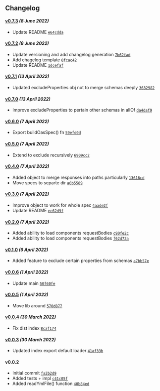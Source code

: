 ## Changelog

#### [v0.7.3](https://github.com/sepo27/oas-loader/compare/v0.7.2...v0.7.3) *(8 June 2022)*

- Update README [`e64cdda`](https://github.com/sepo27/oas-loader/commit/e64cddaabfad3df426da5ceba83a21dd996d3bf5)

#### [v0.7.2](https://github.com/sepo27/oas-loader/compare/v0.7.1...v0.7.2) *(8 June 2022)*

- Update versioning and add changelog generation [`7b62fad`](https://github.com/sepo27/oas-loader/commit/7b62fad178dd56a575eb2a12ac89deeb53174e16)
- Add chagelog template [`8fcac42`](https://github.com/sepo27/oas-loader/commit/8fcac42fe22e4c526b4e0a05f1f3d0d35a9939a1)
- Update README [`1dcefaf`](https://github.com/sepo27/oas-loader/commit/1dcefaf8ccc028b752e87702ff4e13461faec829)

#### [v0.7.1](https://github.com/sepo27/oas-loader/compare/v0.7.0...v0.7.1) *(13 April 2022)*

- Updated excludeProperties obj not to merge schemas deeply [`3632982`](https://github.com/sepo27/oas-loader/commit/36329829bbff16de129150f5df6e946d558ad6dd)

#### [v0.7.0](https://github.com/sepo27/oas-loader/compare/v0.6.0...v0.7.0) *(13 April 2022)*

- Improve excludeProperties to pertain other schemas in allOf [`da4daf9`](https://github.com/sepo27/oas-loader/commit/da4daf99a58824eda695901cf4cdd5f08f637986)

#### [v0.6.0](https://github.com/sepo27/oas-loader/compare/v0.5.0...v0.6.0) *(7 April 2022)*

- Export buildOasSpec() fn [`59efd0d`](https://github.com/sepo27/oas-loader/commit/59efd0d1b1fa183d0088f4bbffe489d22730f524)

#### [v0.5.0](https://github.com/sepo27/oas-loader/compare/v0.4.0...v0.5.0) *(7 April 2022)*

- Extend  to exclude recursively [`6909cc2`](https://github.com/sepo27/oas-loader/commit/6909cc26a5ee1069a0b7f89cdad1f29c1b09a485)

#### [v0.4.0](https://github.com/sepo27/oas-loader/compare/v0.3.0...v0.4.0) *(7 April 2022)*

- Added  object to merge responses into paths particularly [`13616cd`](https://github.com/sepo27/oas-loader/commit/13616cd75c14624b4734854f5a339427a61be2ba)
- Move specs to separte dir [`a0b5589`](https://github.com/sepo27/oas-loader/commit/a0b5589049c2ccbfd87b01129b576b65c65ae1c5)

#### [v0.3.0](https://github.com/sepo27/oas-loader/compare/v0.2.0...v0.3.0) *(7 April 2022)*

- Improve  object to work for whole spec [`4aade2f`](https://github.com/sepo27/oas-loader/commit/4aade2fb4302e75a67c3ef1d4066f8e77668e6a5)
- Update README [`ec62d9f`](https://github.com/sepo27/oas-loader/commit/ec62d9ff3b2a93879737a9f62a0ab05dd8f17416)

#### [v0.2.0](https://github.com/sepo27/oas-loader/compare/v0.1.0...v0.2.0) *(7 April 2022)*

- Added ability to load components requestBodies [`c90fe2c`](https://github.com/sepo27/oas-loader/commit/c90fe2ceb21b32fc9e41df3fac0d3bd2ce8325d4)
- Added ability to load components requestBodies [`f62d72a`](https://github.com/sepo27/oas-loader/commit/f62d72a706ecddc4da4a89f6aeb1b5844cf4b376)

#### [v0.1.0](https://github.com/sepo27/oas-loader/compare/v0.0.6...v0.1.0) *(6 April 2022)*

- Added  feature to exclude certain properties from schemas [`a7bb57e`](https://github.com/sepo27/oas-loader/commit/a7bb57ef0f8da1ccd7cd62cbdd690190f673bb65)

#### [v0.0.6](https://github.com/sepo27/oas-loader/compare/v0.0.5...v0.0.6) *(1 April 2022)*

- Update main [`50f60fe`](https://github.com/sepo27/oas-loader/commit/50f60fe40847cc55fe0bd297584c38238e140794)

#### [v0.0.5](https://github.com/sepo27/oas-loader/compare/v0.0.4...v0.0.5) *(1 April 2022)*

- Move lib around [`570d877`](https://github.com/sepo27/oas-loader/commit/570d8773e7a6d017ace75bbfd9fa22fbeac2df72)

#### [v0.0.4](https://github.com/sepo27/oas-loader/compare/v0.0.3...v0.0.4) *(30 March 2022)*

- Fix dist index [`8caf174`](https://github.com/sepo27/oas-loader/commit/8caf174c28554435d3917668f0c3003388fc8bad)

#### [v0.0.3](https://github.com/sepo27/oas-loader/compare/v0.0.2...v0.0.3) *(30 March 2022)*

- Updated index export default loader [`41af33b`](https://github.com/sepo27/oas-loader/commit/41af33b1aa9d1d1c91841b55810052367893b945)

#### v0.0.2

- Initial commit [`fa2b2d9`](https://github.com/sepo27/oas-loader/commit/fa2b2d9ce250babe968966b75a38ddefa2baee1d)
- Added tests + impl [`c41c05f`](https://github.com/sepo27/oas-loader/commit/c41c05f1f759a34eb54faef2263f40616ccf16a2)
- Added readYmlFile() function [`40b84ed`](https://github.com/sepo27/oas-loader/commit/40b84ed6e1354986b1239fcafc32957df27e3074)
